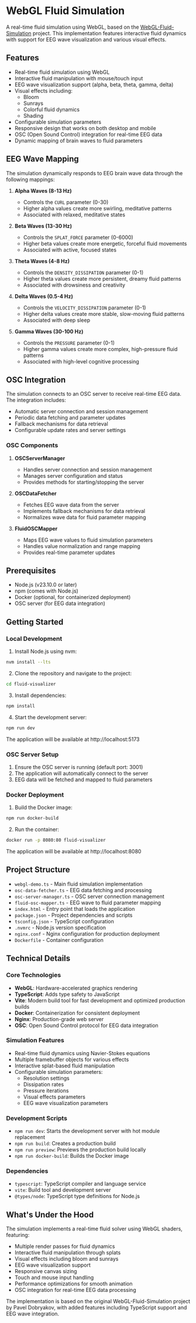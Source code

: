 # WebGL Fluid Simulation

A real-time fluid simulation using WebGL, based on the [WebGL-Fluid-Simulation](https://github.com/PavelDoGreat/WebGL-Fluid-Simulation) project. This implementation features interactive fluid dynamics with support for EEG wave visualization and various visual effects.

## Features

- Real-time fluid simulation using WebGL
- Interactive fluid manipulation with mouse/touch input
- EEG wave visualization support (alpha, beta, theta, gamma, delta)
- Visual effects including:
  - Bloom
  - Sunrays
  - Colorful fluid dynamics
  - Shading
- Configurable simulation parameters
- Responsive design that works on both desktop and mobile
- OSC (Open Sound Control) integration for real-time EEG data
- Dynamic mapping of brain waves to fluid parameters

## EEG Wave Mapping

The simulation dynamically responds to EEG brain wave data through the following mappings:

1. **Alpha Waves (8-13 Hz)**
   - Controls the `CURL` parameter (0-30)
   - Higher alpha values create more swirling, meditative patterns
   - Associated with relaxed, meditative states

2. **Beta Waves (13-30 Hz)**
   - Controls the `SPLAT_FORCE` parameter (0-6000)
   - Higher beta values create more energetic, forceful fluid movements
   - Associated with active, focused states

3. **Theta Waves (4-8 Hz)**
   - Controls the `DENSITY_DISSIPATION` parameter (0-1)
   - Higher theta values create more persistent, dreamy fluid patterns
   - Associated with drowsiness and creativity

4. **Delta Waves (0.5-4 Hz)**
   - Controls the `VELOCITY_DISSIPATION` parameter (0-1)
   - Higher delta values create more stable, slow-moving fluid patterns
   - Associated with deep sleep

5. **Gamma Waves (30-100 Hz)**
   - Controls the `PRESSURE` parameter (0-1)
   - Higher gamma values create more complex, high-pressure fluid patterns
   - Associated with high-level cognitive processing

## OSC Integration

The simulation connects to an OSC server to receive real-time EEG data. The integration includes:

- Automatic server connection and session management
- Periodic data fetching and parameter updates
- Fallback mechanisms for data retrieval
- Configurable update rates and server settings

### OSC Components

1. **OSCServerManager**
   - Handles server connection and session management
   - Manages server configuration and status
   - Provides methods for starting/stopping the server

2. **OSCDataFetcher**
   - Fetches EEG wave data from the server
   - Implements fallback mechanisms for data retrieval
   - Normalizes wave data for fluid parameter mapping

3. **FluidOSCMapper**
   - Maps EEG wave values to fluid simulation parameters
   - Handles value normalization and range mapping
   - Provides real-time parameter updates

## Prerequisites

- Node.js (v23.10.0 or later)
- npm (comes with Node.js)
- Docker (optional, for containerized deployment)
- OSC server (for EEG data integration)

## Getting Started

### Local Development

1. Install Node.js using nvm:
```bash
nvm install --lts
```

2. Clone the repository and navigate to the project:
```bash
cd fluid-visualizer
```

3. Install dependencies:
```bash
npm install
```

4. Start the development server:
```bash
npm run dev
```

The application will be available at http://localhost:5173

### OSC Server Setup

1. Ensure the OSC server is running (default port: 3001)
2. The application will automatically connect to the server
3. EEG data will be fetched and mapped to fluid parameters

### Docker Deployment

1. Build the Docker image:
```bash
npm run docker-build
```

2. Run the container:
```bash
docker run -p 8080:80 fluid-visualizer
```

The application will be available at http://localhost:8080

## Project Structure

- `webgl-demo.ts` - Main fluid simulation implementation
- `osc-data-fetcher.ts` - EEG data fetching and processing
- `osc-server-manager.ts` - OSC server connection management
- `fluid-osc-mapper.ts` - EEG wave to fluid parameter mapping
- `index.html` - Entry point that loads the application
- `package.json` - Project dependencies and scripts
- `tsconfig.json` - TypeScript configuration
- `.nvmrc` - Node.js version specification
- `nginx.conf` - Nginx configuration for production deployment
- `Dockerfile` - Container configuration

## Technical Details

### Core Technologies
- **WebGL**: Hardware-accelerated graphics rendering
- **TypeScript**: Adds type safety to JavaScript
- **Vite**: Modern build tool for fast development and optimized production builds
- **Docker**: Containerization for consistent deployment
- **Nginx**: Production-grade web server
- **OSC**: Open Sound Control protocol for EEG data integration

### Simulation Features
- Real-time fluid dynamics using Navier-Stokes equations
- Multiple framebuffer objects for various effects
- Interactive splat-based fluid manipulation
- Configurable simulation parameters:
  - Resolution settings
  - Dissipation rates
  - Pressure iterations
  - Visual effects parameters
  - EEG wave visualization parameters

### Development Scripts
- `npm run dev`: Starts the development server with hot module replacement
- `npm run build`: Creates a production build
- `npm run preview`: Previews the production build locally
- `npm run docker-build`: Builds the Docker image

### Dependencies
- `typescript`: TypeScript compiler and language service
- `vite`: Build tool and development server
- `@types/node`: TypeScript type definitions for Node.js

## What's Under the Hood

The simulation implements a real-time fluid solver using WebGL shaders, featuring:
- Multiple render passes for fluid dynamics
- Interactive fluid manipulation through splats
- Visual effects including bloom and sunrays
- EEG wave visualization support
- Responsive canvas sizing
- Touch and mouse input handling
- Performance optimizations for smooth animation
- OSC integration for real-time EEG data processing

The implementation is based on the original WebGL-Fluid-Simulation project by Pavel Dobryakov, with added features including TypeScript support and EEG wave integration. 